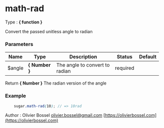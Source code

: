# math-rad

<!-- @namespace: sugar.scss.math.math-rad -->

Type : **{ function }**


Convert the passed unitless angle to radian



### Parameters
Name  |  Type  |  Description  |  Status  |  Default
------------  |  ------------  |  ------------  |  ------------  |  ------------
$angle  |  **{ Number }**  |  The angle to convert to radian  |  required  |

Return **{ Number }** The radian version of the angle

### Example
```scss
	sugar.math-rad(10); // => 10rad
```
Author : Olivier Bossel [olivier.bossel@gmail.com](mailto:olivier.bossel@gmail.com) [https://olivierbossel.com](https://olivierbossel.com)